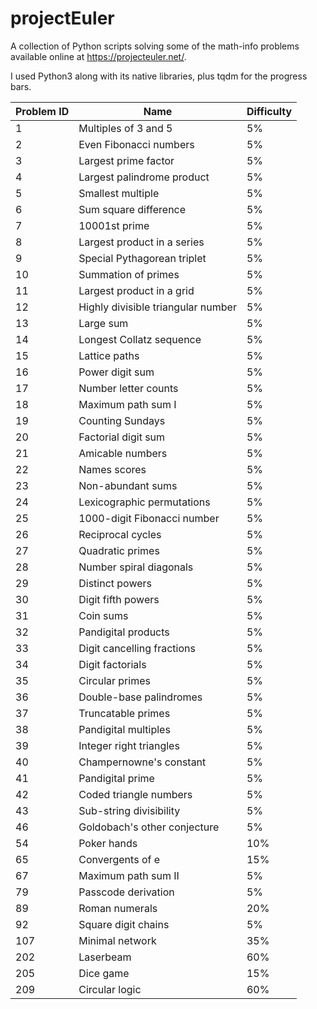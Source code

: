 # projectEuler

A collection of Python scripts solving some of the math-info problems available online at https://projecteuler.net/.

I used Python3 along with its native libraries, plus tqdm for the progress bars.


| Problem ID    |     Name    | Difficulty |
| ------------- | ----------- | ---------- |
|   1 | Multiples of 3 and 5 | 5% |
|   2 | Even Fibonacci numbers | 5% |
|   3 | Largest prime factor | 5% |
|   4 | Largest palindrome product | 5% |
|   5 | Smallest multiple | 5% |
|   6 | Sum square difference | 5% |
|   7 | 10001st prime | 5% |
|   8 | Largest product in a series | 5% |
|   9 | Special Pythagorean triplet | 5% |
|  10 | Summation of primes | 5% |
|  11 | Largest product in a grid | 5% |
|  12 | Highly divisible triangular number | 5% |
|  13 | Large sum | 5% |
|  14 | Longest Collatz sequence | 5% |
|  15 | Lattice paths | 5% |
|  16 | Power digit sum | 5% |
|  17 | Number letter counts | 5% |
|  18 | Maximum path sum I | 5% |
|  19 | Counting Sundays | 5% |
|  20 | Factorial digit sum | 5% |
|  21 | Amicable numbers | 5% |
|  22 | Names scores | 5% |
|  23 | Non-abundant sums | 5% |
|  24 | Lexicographic permutations | 5% |
|  25 | 1000-digit Fibonacci number | 5% |
|  26 | Reciprocal cycles | 5% |
|  27 | Quadratic primes | 5% |
|  28 | Number spiral diagonals | 5% |
|  29 | Distinct powers | 5% |
|  30 | Digit fifth powers | 5% |
|  31 | Coin sums | 5% |
|  32 | Pandigital products | 5% |
|  33 | Digit cancelling fractions | 5% |
|  34 | Digit factorials | 5% |
|  35 | Circular primes | 5% |
|  36 | Double-base palindromes | 5% |
|  37 | Truncatable primes | 5% |
|  38 | Pandigital multiples | 5% |
|  39 | Integer right triangles | 5% |
|  40 | Champernowne's constant | 5% |
|  41 | Pandigital prime | 5% |
|  42 | Coded triangle numbers | 5% |
|  43 | Sub-string divisibility | 5% |
|  46 | Goldobach's other conjecture | 5% |
|  54 | Poker hands | 10% |
|  65 | Convergents of e | 15% |
|  67 | Maximum path sum II | 5% |
|  79 | Passcode derivation | 5% |
|  89 | Roman numerals | 20% |
|  92 | Square digit chains | 5% |
| 107 | Minimal network | 35% |
| 202 | Laserbeam | 60% |
| 205 | Dice game | 15% |
| 209 | Circular logic | 60% |

